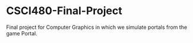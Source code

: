 # CSCI480-Final-Project
Final project for Computer Graphics in which we simulate portals from the game Portal.
